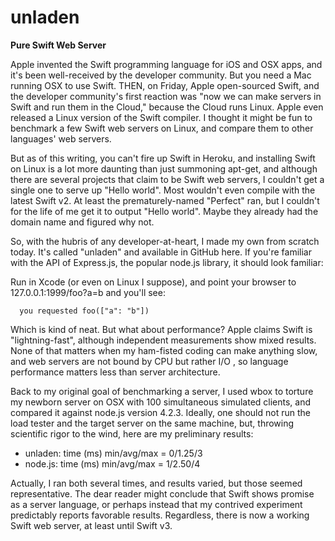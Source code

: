 # unladen
**Pure Swift Web Server**

Apple invented the Swift programming language for iOS and OSX apps, and it's been well-received by the developer community. But you need a Mac running OSX to use Swift. THEN, on Friday, Apple open-sourced Swift, and the developer community's first reaction was "now we can make servers in Swift and run them in the Cloud," because the Cloud runs Linux. Apple even released a Linux version of the Swift compiler. I thought it might be fun to benchmark a few Swift web servers on Linux, and compare them to other languages' web servers.

But as of this writing, you can't fire up Swift in Heroku, and installing Swift on Linux is a lot more daunting than just summoning apt-get, and although there are several projects that claim to be Swift web servers, I couldn't get a single one to serve up "Hello world". Most wouldn't even compile with the latest Swift v2. At least the prematurely-named "Perfect" ran, but I couldn't for the life of me get it to output "Hello world". Maybe they already had the domain name and figured why not.

So, with the hubris of any developer-at-heart, I made my own from scratch today. It's called "unladen" and available in GitHub here. If you're familiar with the API of Express.js, the popular node.js library, it should look familiar:

Run in Xcode (or even on Linux I suppose), and point your browser to 127.0.0.1:1999/foo?a=b and you'll see:

      you requested foo(["a": "b"]) 

Which is kind of neat. But what about performance? Apple claims Swift is "lightning-fast", although independent measurements show mixed results. None of that matters when my ham-fisted coding can make anything slow, and web servers are not bound by CPU but rather I/O , so language performance matters less than server architecture.

Back to my original goal of benchmarking a server, I used wbox to torture my newborn server on OSX with 100 simultaneous simulated clients, and compared it against node.js version 4.2.3. Ideally, one should not run the load tester and the target server on the same machine, but, throwing scientific rigor to the wind, here are my preliminary results:

+ unladen: time (ms) min/avg/max = 0/1.25/3
+ node.js: time (ms) min/avg/max = 1/2.50/4

Actually, I ran both several times, and results varied, but those seemed representative. The dear reader might conclude that Swift shows promise as a server language, or perhaps instead that my contrived experiment predictably reports favorable results. Regardless, there is now a working Swift web server, at least until Swift v3.

